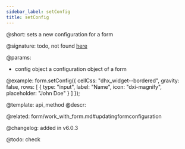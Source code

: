 ```yaml
---
sidebar_label: setConfig
title: setConfig
---          
```


@short: sets a new configuration for a form

@signature: todo, not found [here](https://cdn.dhtmlx.com/suite/pro/edge/types/ts-layout/sources/types.d.ts)


@params:
- config	object		a configuration object of a form



@example:
form.setConfig({
	cellCss: "dhx_widget--bordered",
	gravity: false,
	rows: [
		{
			type: "input",
			label: "Name",
			icon: "dxi-magnify",
			placeholder: "John Doe"
		}
	]
});


@template: api_method
@descr:

@related:
form/work_with_form.md#updatingformconfiguration



@changelog:
added in v6.0.3

@todo:
check
